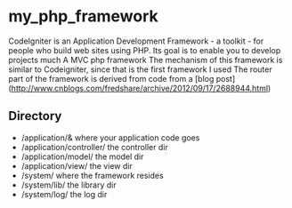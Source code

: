 my_php_framework
=============

CodeIgniter is an Application Development Framework - a toolkit - for people
who build web sites using PHP. Its goal is to enable you to develop projects
much 
A MVC php framework
The mechanism of this framework is similar to Codeigniter, since that is the first framework I used
The router part of the framework is derived from code from a [blog post] (http://www.cnblogs.com/fredshare/archive/2012/09/17/2688944.html)


Directory
-------------

- /application/&
  where your application code goes
- /application/controller/
  the controller dir
- /application/model/
  the model dir
- /application/view/
  the view dir
- /system/
  where the framework resides
- /system/lib/
  the library dir
- /system/log/
  the log dir
